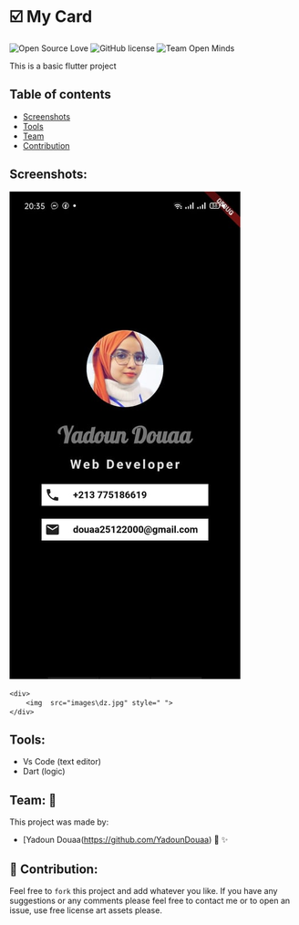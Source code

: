 # :ballot_box_with_check: My Card 

![Open Source Love](https://firstcontributions.github.io/open-source-badges/badges/open-source-v1/open-source.svg)
![GitHub license](https://img.shields.io/github/license/open-minds/Train_Track_Repair_GGJ2020.svg)
![Team Open Minds](https://img.shields.io/badge/Members%20of-Team%20Open%20Minds-blue.svg?color=0099CC)


This is a basic flutter project 


## Table of contents 

- [Screenshots](#Screenshots)
- [Tools](#Tools)
- [Team](#Team)
- [Contribution](#Contribution)


## Screenshots:


<img src="images\dz.jpg"/>

``` can also use this 
<div>
	<img  src="images\dz.jpg" style=" ">
</div>
```

	
## Tools:
* Vs Code (text editor)
* Dart (logic)


 ## Team: :busts_in_silhouette:  
This project was made by: 
* [Yadoun Douaa(https://github.com/YadounDouaa) :sparkling_heart: :sparkles: 


## 🤝 Contribution:
Feel free to `fork` this project and add whatever you like. If you have any suggestions or any comments please feel free to contact me or to open an issue, use free license art assets please.
